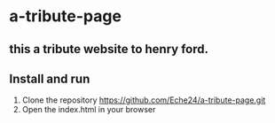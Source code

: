 # a-tribute-page
## this a tribute website to henry ford.
## Install and run
1. Clone the repository  https://github.com/Eche24/a-tribute-page.git
2. Open the index.html in your browser
